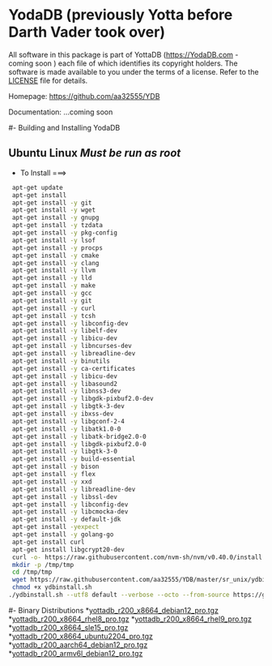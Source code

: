 # YodaDB (previously Yotta before Darth Vader took over)

All software in this package is part of YottaDB (https://YodaDB.com - coming soon ) each
file of which identifies its copyright holders. The software is made available
to you under the terms of a license. Refer to the [LICENSE](LICENSE) file for details.

Homepage: https://github.com/aa32555/YDB

Documentation: ...coming soon

#- Building and Installing YodaDB
 ## Ubuntu Linux ***Must be run as root***

* To Install ===>
```sh
 apt-get update
 apt-get install
 apt-get install -y git
 apt-get install -y wget
 apt-get install -y gnupg
 apt-get install -y tzdata 
 apt-get install -y pkg-config 
 apt-get install -y lsof
 apt-get install -y procps
 apt-get install -y cmake 
 apt-get install -y clang
 apt-get install -y llvm
 apt-get install -y lld
 apt-get install -y make
 apt-get install -y gcc
 apt-get install -y git
 apt-get install -y curl
 apt-get install -y tcsh
 apt-get install -y libconfig-dev
 apt-get install -y libelf-dev
 apt-get install -y libicu-dev
 apt-get install -y libncurses-dev
 apt-get install -y libreadline-dev
 apt-get install -y binutils
 apt-get install -y ca-certificates
 apt-get install -y libicu-dev
 apt-get install -y libasound2
 apt-get install -y libnss3-dev
 apt-get install -y libgdk-pixbuf2.0-dev
 apt-get install -y libgtk-3-dev
 apt-get install -y ibxss-dev
 apt-get install -y libgconf-2-4
 apt-get install -y libatk1.0-0
 apt-get install -y libatk-bridge2.0-0
 apt-get install -y libgdk-pixbuf2.0-0
 apt-get install -y libgtk-3-0
 apt-get install -y build-essential
 apt-get install -y bison
 apt-get install -y flex
 apt-get install -y xxd
 apt-get install -y libreadline-dev
 apt-get install -y libssl-dev
 apt-get install -y libconfig-dev
 apt-get install -y libcmocka-dev
 apt-get install -y default-jdk
 apt-get install -yexpect
 apt-get install -y golang-go
 apt-get install curl
 apt-get install libgcrypt20-dev
 curl -o- https://raw.githubusercontent.com/nvm-sh/nvm/v0.40.0/install.sh | bash
 mkdir -p /tmp/tmp
 cd /tmp/tmp
 wget https://raw.githubusercontent.com/aa32555/YDB/master/sr_unix/ydbinstall.sh
 chmod +x ydbinstall.sh
./ydbinstall.sh --utf8 default --verbose --octo --from-source https://github.com/aa32555/YDB.git --overwrite-existing 
 ```

#- Binary Distributions
*[yottadb_r200_x8664_debian12_pro.tgz](https://github.com/user-attachments/files/16650743/yottadb_r200_x8664_debian12_pro.tgz)
*[yottadb_r200_x8664_rhel8_pro.tgz](https://github.com/user-attachments/files/16650741/yottadb_r200_x8664_rhel8_pro.tgz)
*[yottadb_r200_x8664_rhel9_pro.tgz](https://github.com/user-attachments/files/16650740/yottadb_r200_x8664_rhel9_pro.tgz)
*[yottadb_r200_x8664_sle15_pro.tgz](https://github.com/user-attachments/files/16650739/yottadb_r200_x8664_sle15_pro.tgz)
*[yottadb_r200_x8664_ubuntu2204_pro.tgz](https://github.com/user-attachments/files/16650735/yottadb_r200_x8664_ubuntu2204_pro.tgz)
*[yottadb_r200_aarch64_debian12_pro.tgz](https://github.com/user-attachments/files/16650828/yottadb_r200_aarch64_debian12_pro.tgz)
*[yottadb_r200_armv6l_debian12_pro.tgz](https://github.com/user-attachments/files/16650826/yottadb_r200_armv6l_debian12_pro.tgz)




